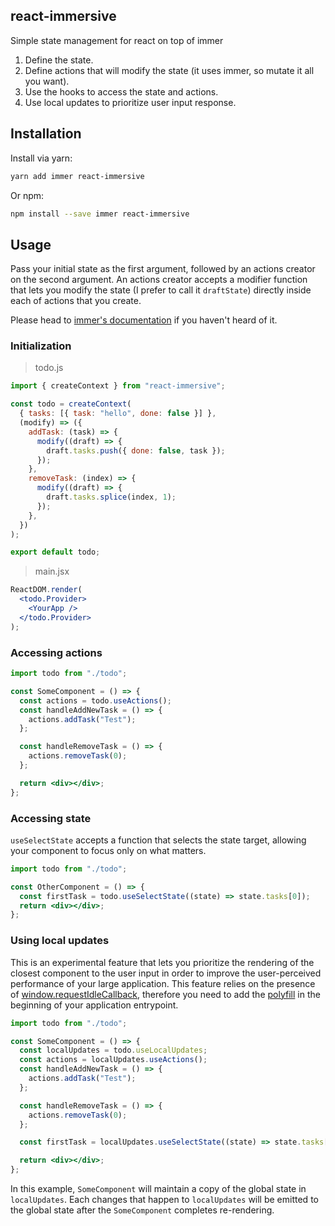 ## react-immersive

Simple state management for react on top of immer

1. Define the state.
2. Define actions that will modify the state (it uses immer, so mutate it all you want).
3. Use the hooks to access the state and actions.
4. Use local updates to prioritize user input response.

## Installation

Install via yarn:

```sh
yarn add immer react-immersive
```

Or npm:

```sh
npm install --save immer react-immersive
```

## Usage

Pass your initial state as the first argument, followed by an actions creator on the second argument.
An actions creator accepts a modifier function that lets you modify the state (I prefer to call it `draftState`) directly inside each of actions that you create.

Please head to [immer's documentation](https://immerjs.github.io/immer/docs/introduction) if you haven't heard of it.

### Initialization

> todo.js

```js
import { createContext } from "react-immersive";

const todo = createContext(
  { tasks: [{ task: "hello", done: false }] },
  (modify) => ({
    addTask: (task) => {
      modify((draft) => {
        draft.tasks.push({ done: false, task });
      });
    },
    removeTask: (index) => {
      modify((draft) => {
        draft.tasks.splice(index, 1);
      });
    },
  })
);

export default todo;
```

> main.jsx

```jsx
ReactDOM.render(
  <todo.Provider>
    <YourApp />
  </todo.Provider>
);
```

### Accessing actions

```jsx
import todo from "./todo";

const SomeComponent = () => {
  const actions = todo.useActions();
  const handleAddNewTask = () => {
    actions.addTask("Test");
  };

  const handleRemoveTask = () => {
    actions.removeTask(0);
  };

  return <div></div>;
};
```

### Accessing state

`useSelectState` accepts a function that selects the state target, allowing your component to focus only on what matters.

```jsx
import todo from "./todo";

const OtherComponent = () => {
  const firstTask = todo.useSelectState((state) => state.tasks[0]);
  return <div></div>;
};
```

### Using local updates

This is an experimental feature that lets you prioritize the rendering of the closest component to the user input in order to improve the user-perceived performance of your large application. This feature relies on the presence of [window.requestIdleCallback](https://developer.mozilla.org/en-US/docs/Web/API/Window/requestIdleCallback), therefore you need to add the [polyfill](https://github.com/pladaria/requestidlecallback-polyfill) in the beginning of your application entrypoint.

```jsx
import todo from "./todo";

const SomeComponent = () => {
  const localUpdates = todo.useLocalUpdates;
  const actions = localUpdates.useActions();
  const handleAddNewTask = () => {
    actions.addTask("Test");
  };

  const handleRemoveTask = () => {
    actions.removeTask(0);
  };

  const firstTask = localUpdates.useSelectState((state) => state.tasks[0]);

  return <div></div>;
};
```

In this example, `SomeComponent` will maintain a copy of the global state in `localUpdates`. Each changes that happen to `localUpdates` will be emitted to the global state after the `SomeComponent` completes re-rendering.
